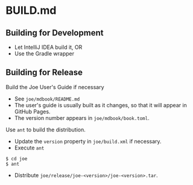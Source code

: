 # BUILD.md

## Building for Development

- Let IntelliJ IDEA build it, OR
- Use the Gradle wrapper

## Building for Release

Build the Joe User's Guide if necessary

- See `joe/mdbook/README.md`
- The user's guide is usually built as it changes, so that it will appear
  in GitHub Pages.
- The version number appears in `joe/mdbook/book.toml`.

Use `ant` to build the distribution.

- Update the `version` property in `joe/build.xml` if necessary.
- Execute `ant`

```shell
$ cd joe
$ ant
```

- Distribute `joe/release/joe-<version>/joe-<version>.tar`.



